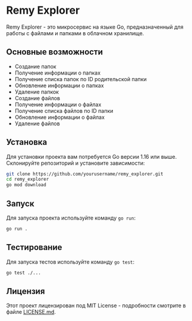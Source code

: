 # Remy Explorer

Remy Explorer - это микросервис на языке Go, предназначенный для работы с файлами и папками в облачном хранилище.

## Основные возможности

- Создание папок
- Получение информации о папках
- Получение списка папок по ID родительской папки
- Обновление информации о папках
- Удаление папкок
- Создание файлов
- Получение информации о файлах
- Получение списка файлов по ID папки
- Обновление информации о файлах
- Удаление файлов

## Установка

Для установки проекта вам потребуется Go версии 1.16 или выше. Склонируйте репозиторий и установите зависимости:

```bash
git clone https://github.com/yourusername/remy_explorer.git
cd remy_explorer
go mod download
```

## Запуск

Для запуска проекта используйте команду `go run`:

```bash
go run .
```

## Тестирование

Для запуска тестов используйте команду `go test`:

```bash
go test ./...
```

## Лицензия

Этот проект лицензирован под MIT License - подробности смотрите в файле [LICENSE.md](LICENSE.md).
